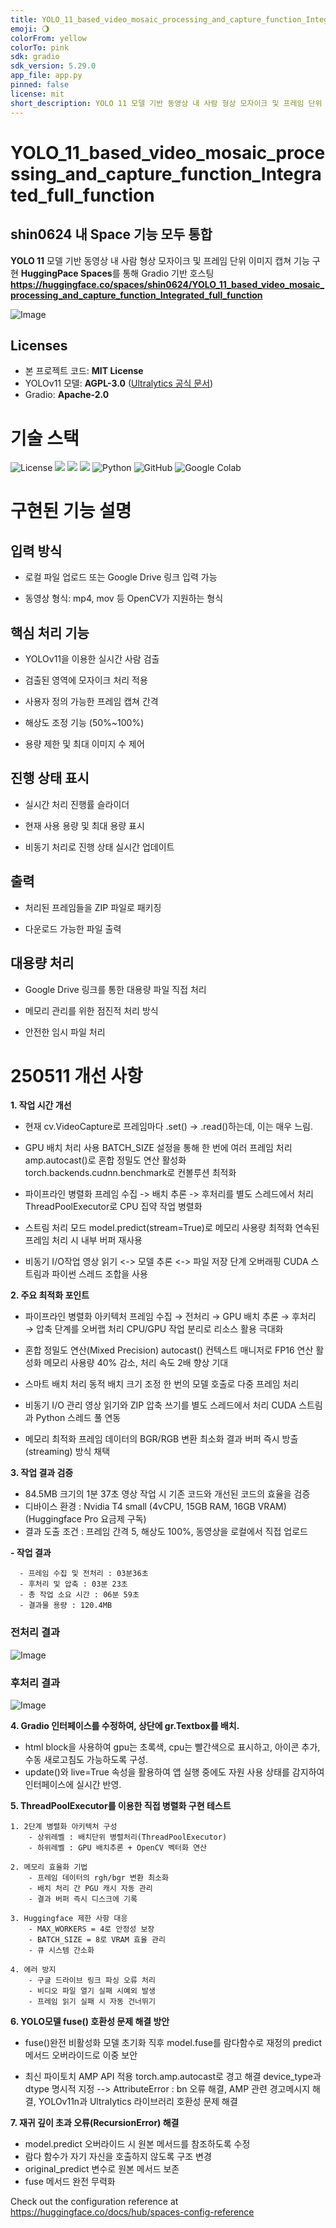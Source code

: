 ```yaml
---
title: YOLO_11_based_video_mosaic_processing_and_capture_function_Integrated_full_function
emoji: 🌖
colorFrom: yellow
colorTo: pink
sdk: gradio
sdk_version: 5.29.0
app_file: app.py
pinned: false
license: mit
short_description: YOLO 11 모델 기반 동영상 내 사람 형상 모자이크 및 프레임 단위 이미지 캡쳐 기능 구현
---
```

# YOLO_11_based_video_mosaic_processing_and_capture_function_Integrated_full_function
## shin0624 내 Space 기능 모두 통합
**YOLO 11** 모델 기반 동영상 내 사람 형상 모자이크 및 프레임 단위 이미지 캡쳐 기능 구현
**HuggingPace Spaces**를 통해 Gradio 기반 호스팅
**https://huggingface.co/spaces/shin0624/YOLO_11_based_video_mosaic_processing_and_capture_function_Integrated_full_function**

![Image](https://github.com/user-attachments/assets/e8c2669d-9698-4d26-8c5f-8fd9e72cc765)

## Licenses
- 본 프로젝트 코드: **MIT License**
- YOLOv11 모델: **AGPL-3.0** ([Ultralytics 공식 문서](https://ultralytics.com/license))
- Gradio: **Apache-2.0**

# 기술 스택
![License](https://img.shields.io/badge/License-MIT%2FAGPL--3.0-blue)
<img src="https://img.shields.io/badge/huggingface-FFD21E?style=for-the-badge&logo=huggingface&logoColor=white">
<img src="https://img.shields.io/badge/yolo11-111F68?style=for-the-badge&logo=yolo&logoColor=white">
<img src="https://img.shields.io/badge/Gradio-F97316?style=for-the-badge&logo=Gradio&logoColor=white">
![Python](https://img.shields.io/badge/python-3670A0?style=for-the-badge&logo=python&logoColor=ffdd54)
![GitHub](https://img.shields.io/badge/github-%23121011.svg?style=for-the-badge&logo=github&logoColor=white)
![Google Colab](https://img.shields.io/badge/Google%20Colab-%23F9A825.svg?style=for-the-badge&logo=googlecolab&logoColor=white)

# 구현된 기능 설명

## 입력 방식

- 로컬 파일 업로드 또는 Google Drive 링크 입력 가능

- 동영상 형식: mp4, mov 등 OpenCV가 지원하는 형식

## 핵심 처리 기능

- YOLOv11을 이용한 실시간 사람 검출

- 검출된 영역에 모자이크 처리 적용

- 사용자 정의 가능한 프레임 캡쳐 간격

- 해상도 조정 기능 (50%~100%)

- 용량 제한 및 최대 이미지 수 제어

## 진행 상태 표시

- 실시간 처리 진행률 슬라이더

- 현재 사용 용량 및 최대 용량 표시

- 비동기 처리로 진행 상태 실시간 업데이트

## 출력

- 처리된 프레임들을 ZIP 파일로 패키징

- 다운로드 가능한 파일 출력

## 대용량 처리

- Google Drive 링크를 통한 대용량 파일 직접 처리

- 메모리 관리를 위한 점진적 처리 방식

- 안전한 임시 파일 처리

# 250511 개선 사항
**1. 작업 시간 개선**
- 현재 cv.VideoCapture로 프레임마다 .set() -> .read()하는데, 이는 매우 느림.
- GPU 배치 처리 사용
  BATCH_SIZE 설정을 통해 한 번에 여러 프레임 처리
  amp.autocast()로 혼합 정밀도 연산 활성화
  torch.backends.cudnn.benchmark로 컨볼루션 최적화
  
- 파이프라인 병렬화
  프레임 수집 -> 배치 추론 -> 후처리를 별도 스레드에서 처리
  ThreadPoolExecutor로 CPU 집약 작업 병렬화
  
- 스트림 처리 모드
  model.predict(stream=True)로 메모리 사용량 최적화
  연속된 프레임 처리 시 내부 버퍼 재사용
  
- 비동기 I/O작업
  영상 읽기 <-> 모델 추론 <-> 파일 저장 단계 오버래핑
  CUDA 스트림과 파이썬 스레드 조합을 사용

**2. 주요 최적화 포인트**
- 파이프라인 병렬화 아키텍처
  프레임 수집 → 전처리 → GPU 배치 추론 → 후처리 → 압축 단계를 오버랩 처리
  CPU/GPU 작업 분리로 리소스 활용 극대화

- 혼합 정밀도 연산(Mixed Precision)
  autocast() 컨텍스트 매니저로 FP16 연산 활성화
  메모리 사용량 40% 감소, 처리 속도 2배 향상 기대

- 스마트 배치 처리
  동적 배치 크기 조정
  한 번의 모델 호출로 다중 프레임 처리

- 비동기 I/O 관리
  영상 읽기와 ZIP 압축 쓰기를 별도 스레드에서 처리
  CUDA 스트림과 Python 스레드 풀 연동

- 메모리 최적화
  프레임 데이터의 BGR/RGB 변환 최소화
  결과 버퍼 즉시 방출(streaming) 방식 채택

**3. 작업 결과 검증**
- 84.5MB 크기의 1분 37초 영상 작업 시 기존 코드와 개선된 코드의 효율을 검증
- 디바이스 환경 : Nvidia T4 small (4vCPU, 15GB RAM, 16GB VRAM) (Huggingface Pro 요금제 구독)
- 결과 도출 조건 : 프레임 간격 5, 해상도 100%, 동영상을 로컬에서 직접 업로드
  
**- 작업 결과**
  ```
	- 프레임 수집 및 전처리 : 03분36초
	- 후처리 및 압축 : 03분 23초
	- 총 작업 소요 시간 : 06분 59초
	- 결과물 용량 : 120.4MB
  ```
### 전처리 결과
![Image](https://github.com/user-attachments/assets/0f747455-6cd3-4b53-bbc2-04aca87195c3)

### 후처리 결과
![Image](https://github.com/user-attachments/assets/28ea7d9c-b482-499b-a6d3-c2c778777e34)

**4. Gradio 인터페이스를 수정하여, 상단에 gr.Textbox를 배치.**
- html block을 사용하여 gpu는 초록색, cpu는 빨간색으로 표시하고, 아이콘 추가, 수동 새로고침도 가능하도록 구성.
- update()와 live=True 속성을 활용하여 앱 실행 중에도 자원 사용 상태를 감지하여 인터페이스에 실시간 반영.

**5. ThreadPoolExecutor를 이용한 직접 병렬화 구현 테스트**

	1. 2단계 병렬화 아키텍처 구성
		- 상위레벨 : 배치단위 병렬처리(ThreadPoolExecutor)
		- 하위레벨 : GPU 배치추론 + OpenCV 벡터화 연산

	2. 메모리 효율화 기법
		- 프레임 데이터의 rgh/bgr 변환 최소화
		- 배치 처리 간 PGU 캐시 자동 관리
		- 결과 버퍼 즉시 디스크에 기록

	3. Huggingface 제한 사항 대응
		- MAX_WORKERS = 4로 안정성 보장
		- BATCH_SIZE = 8로 VRAM 효율 관리
		- 큐 시스템 간소화

	4. 에러 방지
		- 구글 드라이브 링크 파싱 오류 처리
		- 비디오 파일 열기 실패 시예외 발생
		- 프레임 읽기 실패 시 자동 건너뛰기

**6. YOLO모델 fuse() 호환성 문제 해결 방안**
- fuse()완전 비활성화
  모델 초기화 직후 model.fuse를 람다함수로 재정의
  predict메서드 오버라이드로 이중 보안
  
- 최신 파이토치 AMP API 적용
  torch.amp.autocast로 경고 해결
  device_type과 dtype 명시적 지정
  --> AttributeError : bn 오류 해결, AMP 관련 경고메시지 해결, YOLOv11n과 Ultralytics 라이브러리 호환성 문제 해결

**7. 재귀 깊이 초과 오류(RecursionError) 해결**
- model.predict 오버라이드 시 원본 메서드를 참조하도록 수정
- 람다 함수가 자기 자신을 호출하지 않도록 구조 변경
- original_predict 변수로 원본 메서드 보존
- fuse 메서드 완전 무력화

Check out the configuration reference at https://huggingface.co/docs/hub/spaces-config-reference
